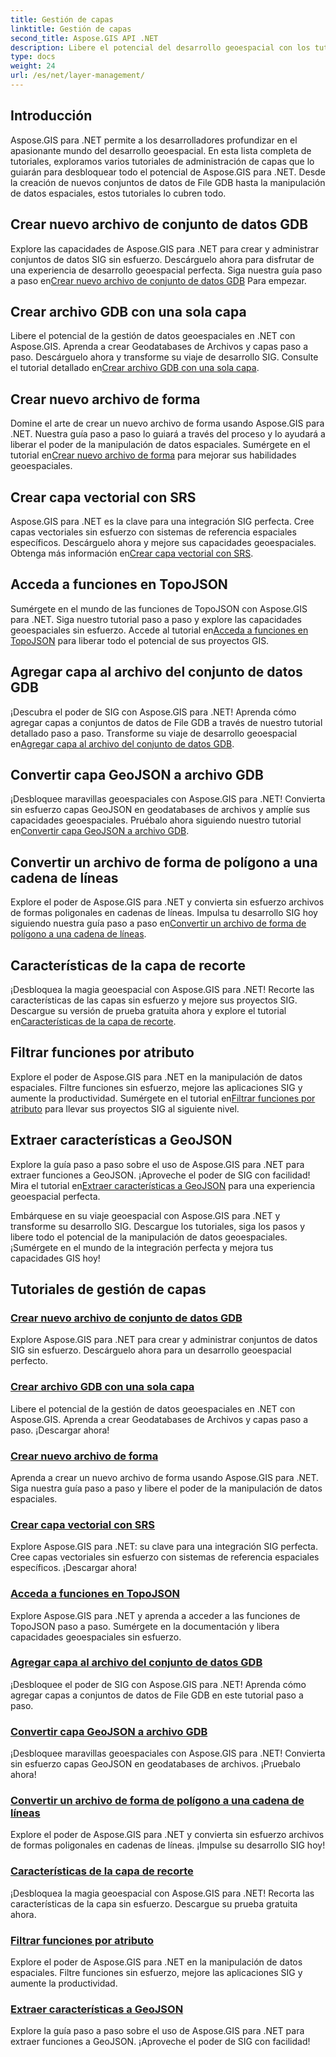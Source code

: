 ```yaml
---
title: Gestión de capas
linktitle: Gestión de capas
second_title: Aspose.GIS API .NET
description: Libere el potencial del desarrollo geoespacial con los tutoriales de Aspose.GIS para .NET. Cree, administre y manipule conjuntos de datos SIG sin esfuerzo.
type: docs
weight: 24
url: /es/net/layer-management/
---
```

## Introducción

Aspose.GIS para .NET permite a los desarrolladores profundizar en el apasionante mundo del desarrollo geoespacial. En esta lista completa de tutoriales, exploramos varios tutoriales de administración de capas que lo guiarán para desbloquear todo el potencial de Aspose.GIS para .NET. Desde la creación de nuevos conjuntos de datos de File GDB hasta la manipulación de datos espaciales, estos tutoriales lo cubren todo.

## Crear nuevo archivo de conjunto de datos GDB 
 Explore las capacidades de Aspose.GIS para .NET para crear y administrar conjuntos de datos SIG sin esfuerzo. Descárguelo ahora para disfrutar de una experiencia de desarrollo geoespacial perfecta. Siga nuestra guía paso a paso en[Crear nuevo archivo de conjunto de datos GDB](./create-new-file-gdb-dataset/) Para empezar.

## Crear archivo GDB con una sola capa 
 Libere el potencial de la gestión de datos geoespaciales en .NET con Aspose.GIS. Aprenda a crear Geodatabases de Archivos y capas paso a paso. Descárguelo ahora y transforme su viaje de desarrollo SIG. Consulte el tutorial detallado en[Crear archivo GDB con una sola capa](./create-file-gdb-with-single-layer/).

## Crear nuevo archivo de forma 
 Domine el arte de crear un nuevo archivo de forma usando Aspose.GIS para .NET. Nuestra guía paso a paso lo guiará a través del proceso y lo ayudará a liberar el poder de la manipulación de datos espaciales. Sumérgete en el tutorial en[Crear nuevo archivo de forma](./create-new-shapefile/) para mejorar sus habilidades geoespaciales.

## Crear capa vectorial con SRS 
Aspose.GIS para .NET es la clave para una integración SIG perfecta. Cree capas vectoriales sin esfuerzo con sistemas de referencia espaciales específicos. Descárguelo ahora y mejore sus capacidades geoespaciales. Obtenga más información en[Crear capa vectorial con SRS](./create-vector-layer-with-srs/).

## Acceda a funciones en TopoJSON 
 Sumérgete en el mundo de las funciones de TopoJSON con Aspose.GIS para .NET. Siga nuestro tutorial paso a paso y explore las capacidades geoespaciales sin esfuerzo. Accede al tutorial en[Acceda a funciones en TopoJSON](./access-features-in-topojson/) para liberar todo el potencial de sus proyectos GIS.

## Agregar capa al archivo del conjunto de datos GDB 
 ¡Descubra el poder de SIG con Aspose.GIS para .NET! Aprenda cómo agregar capas a conjuntos de datos de File GDB a través de nuestro tutorial detallado paso a paso. Transforme su viaje de desarrollo geoespacial en[Agregar capa al archivo del conjunto de datos GDB](./add-layer-to-file-gdb-dataset/).

## Convertir capa GeoJSON a archivo GDB 
 ¡Desbloquee maravillas geoespaciales con Aspose.GIS para .NET! Convierta sin esfuerzo capas GeoJSON en geodatabases de archivos y amplíe sus capacidades geoespaciales. Pruébalo ahora siguiendo nuestro tutorial en[Convertir capa GeoJSON a archivo GDB](./convert-geojson-layer-to-file-gdb/).

## Convertir un archivo de forma de polígono a una cadena de líneas 
Explore el poder de Aspose.GIS para .NET y convierta sin esfuerzo archivos de formas poligonales en cadenas de líneas. Impulsa tu desarrollo SIG hoy siguiendo nuestra guía paso a paso en[Convertir un archivo de forma de polígono a una cadena de líneas](./convert-polygon-shapefile-to-linestring/).

## Características de la capa de recorte 
 ¡Desbloquea la magia geoespacial con Aspose.GIS para .NET! Recorte las características de las capas sin esfuerzo y mejore sus proyectos SIG. Descargue su versión de prueba gratuita ahora y explore el tutorial en[Características de la capa de recorte](./crop-layer-features/).

## Filtrar funciones por atributo 
 Explore el poder de Aspose.GIS para .NET en la manipulación de datos espaciales. Filtre funciones sin esfuerzo, mejore las aplicaciones SIG y aumente la productividad. Sumérgete en el tutorial en[Filtrar funciones por atributo](./filter-features-by-attribute/) para llevar sus proyectos SIG al siguiente nivel.

## Extraer características a GeoJSON 
 Explore la guía paso a paso sobre el uso de Aspose.GIS para .NET para extraer funciones a GeoJSON. ¡Aproveche el poder de SIG con facilidad! Mira el tutorial en[Extraer características a GeoJSON](./extract-features-to-geojson/) para una experiencia geoespacial perfecta.

Embárquese en su viaje geoespacial con Aspose.GIS para .NET y transforme su desarrollo SIG. Descargue los tutoriales, siga los pasos y libere todo el potencial de la manipulación de datos geoespaciales. ¡Sumérgete en el mundo de la integración perfecta y mejora tus capacidades GIS hoy!
## Tutoriales de gestión de capas
### [Crear nuevo archivo de conjunto de datos GDB](./create-new-file-gdb-dataset/)
Explore Aspose.GIS para .NET para crear y administrar conjuntos de datos SIG sin esfuerzo. Descárguelo ahora para un desarrollo geoespacial perfecto. 
### [Crear archivo GDB con una sola capa](./create-file-gdb-with-single-layer/)
Libere el potencial de la gestión de datos geoespaciales en .NET con Aspose.GIS. Aprenda a crear Geodatabases de Archivos y capas paso a paso. ¡Descargar ahora!
### [Crear nuevo archivo de forma](./create-new-shapefile/)
Aprenda a crear un nuevo archivo de forma usando Aspose.GIS para .NET. Siga nuestra guía paso a paso y libere el poder de la manipulación de datos espaciales.
### [Crear capa vectorial con SRS](./create-vector-layer-with-srs/)
Explore Aspose.GIS para .NET: su clave para una integración SIG perfecta. Cree capas vectoriales sin esfuerzo con sistemas de referencia espaciales específicos. ¡Descargar ahora!
### [Acceda a funciones en TopoJSON](./access-features-in-topojson/)
Explore Aspose.GIS para .NET y aprenda a acceder a las funciones de TopoJSON paso a paso. Sumérgete en la documentación y libera capacidades geoespaciales sin esfuerzo.
### [Agregar capa al archivo del conjunto de datos GDB](./add-layer-to-file-gdb-dataset/)
¡Desbloquee el poder de SIG con Aspose.GIS para .NET! Aprenda cómo agregar capas a conjuntos de datos de File GDB en este tutorial paso a paso.
### [Convertir capa GeoJSON a archivo GDB](./convert-geojson-layer-to-file-gdb/)
¡Desbloquee maravillas geoespaciales con Aspose.GIS para .NET! Convierta sin esfuerzo capas GeoJSON en geodatabases de archivos. ¡Pruebalo ahora!
### [Convertir un archivo de forma de polígono a una cadena de líneas](./convert-polygon-shapefile-to-linestring/)
Explore el poder de Aspose.GIS para .NET y convierta sin esfuerzo archivos de formas poligonales en cadenas de líneas. ¡Impulse su desarrollo SIG hoy!
### [Características de la capa de recorte](./crop-layer-features/)
¡Desbloquea la magia geoespacial con Aspose.GIS para .NET! Recorta las características de la capa sin esfuerzo. Descargue su prueba gratuita ahora.
### [Filtrar funciones por atributo](./filter-features-by-attribute/)
Explore el poder de Aspose.GIS para .NET en la manipulación de datos espaciales. Filtre funciones sin esfuerzo, mejore las aplicaciones SIG y aumente la productividad.
### [Extraer características a GeoJSON](./extract-features-to-geojson/)
Explore la guía paso a paso sobre el uso de Aspose.GIS para .NET para extraer funciones a GeoJSON. ¡Aproveche el poder de SIG con facilidad! 